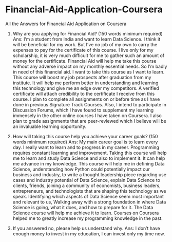 # Financial-Aid-Application-Coursera
All the Answers for Financial Aid Application on Coursera

1. Why are you applying for Financial Aid? (150 words minimum required)
Ans: I’m a student from India and want to learn Data Science. I think it will be beneficial for my work. But I’ve no job of my own to carry the expenses to pay for the certificate of this course. I live only for my scholarship, it is very much difficult for me to gather such an amount of money for the certificate. Financial Aid will help me take this course without any adverse impact on my monthly essential needs. So I’m badly in need of this financial aid. I want to take this course as I want to learn. This course will boost my job prospects after graduation from my institute. It will help me perform better in understanding and learning this technology and give me an edge over my competitors. A verified certificate will attach credibility to the certificate I receive from this course. I plan to complete all assignments on or before time as I have done in previous Signature Track Courses. Also, I intend to participate in Discussion Forums, which I have found to supplement my learning immensely in the other online courses I have taken on Coursera. I also plan to grade assignments that are peer-reviewed which I believe will be an invaluable learning opportunity.

2. How will taking this course help you achieve your career goals? (150 words minimum required)
Ans: My main career goal is to learn every day. I really want to learn and to progress in my career. Programming requires constant learning and improvement. Taking this course will help me to learn and study Data Science and also to implement it. It can help me advance in my knowledge. This course will help me in defining Data Science, understanding how Python could potentially impact our business and industry, to write a thought leadership piece regarding use cases and industry potential of Data Science, explain Data Science to clients, friends, joining a community of economists, business leaders, entrepreneurs, and technologists that are shaping this technology as we speak. Identifying which aspects of Data Science seem most important and relevant to us, Walking away with a strong foundation in where Data Science is going, what it does, and how to prepare for it. The Data Science course will help me achieve it to learn. Courses on Coursera helped me to greatly increase my programming knowledge in the past.

3. If you answered no, please help us understand why.
Ans: I don’t have enough money to invest in my education, I can invest only my time now.
